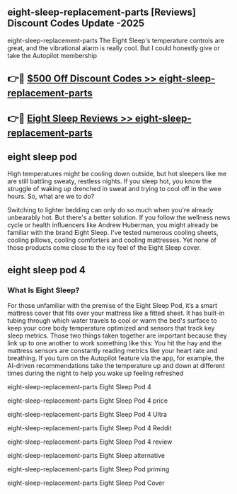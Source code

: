 ## eight-sleep-replacement-parts [Reviews​] Discount Codes Update -2025

eight-sleep-replacement-parts The Eight Sleep's temperature controls are great, and the vibrational alarm is really cool. But I could honestly give or take the Autopilot membership

## 👉🔴 [$500 Off Discount Codes >> eight-sleep-replacement-parts](http://download.freeplayer.one?title=eight-sleep-replacement-parts&ref=18-ES)

## 👉🔴 [Eight Sleep Reviews >> eight-sleep-replacement-parts](http://download.freeplayer.one?title=eight-sleep-replacement-parts&ref=18-ES)

## eight sleep pod

High temperatures might be cooling down outside, but hot sleepers like me are still battling sweaty, restless nights. If you sleep hot, you know the struggle of waking up drenched in sweat and trying to cool off in the wee hours. So, what are we to do?

Switching to lighter bedding can only do so much when you're already unbearably hot. But there's a better solution. If you follow the wellness news cycle or health influencers like Andrew Huberman, you might already be familiar with the brand Eight Sleep. I've tested numerous cooling sheets, cooling pillows, cooling comforters and cooling mattresses. Yet none of those products come close to the icy feel of the Eight Sleep cover.

## eight sleep pod 4

### What Is Eight Sleep?

For those unfamiliar with the premise of the Eight Sleep Pod, it’s a smart mattress cover that fits over your mattress like a fitted sheet. It has built-in tubing through which water travels to cool or warm the bed's surface to keep your core body temperature optimized and sensors that track key sleep metrics. Those two things taken together are important because they link up to one another to work something like this: You hit the hay and the mattress sensors are constantly reading metrics like your heart rate and breathing. If you turn on the Autopilot feature via the app, for example, the AI-driven recommendations take the temperature up and down at different times during the night to help you wake up feeling refreshed

eight-sleep-replacement-parts Eight Sleep Pod 4

eight-sleep-replacement-parts Eight Sleep Pod 4 price

eight-sleep-replacement-parts Eight Sleep Pod 4 Ultra

eight-sleep-replacement-parts Eight Sleep Pod 4 Reddit

eight-sleep-replacement-parts Eight Sleep Pod 4 review

eight-sleep-replacement-parts Eight Sleep alternative

eight-sleep-replacement-parts Eight Sleep Pod priming

eight-sleep-replacement-parts Eight Sleep Pod Cover